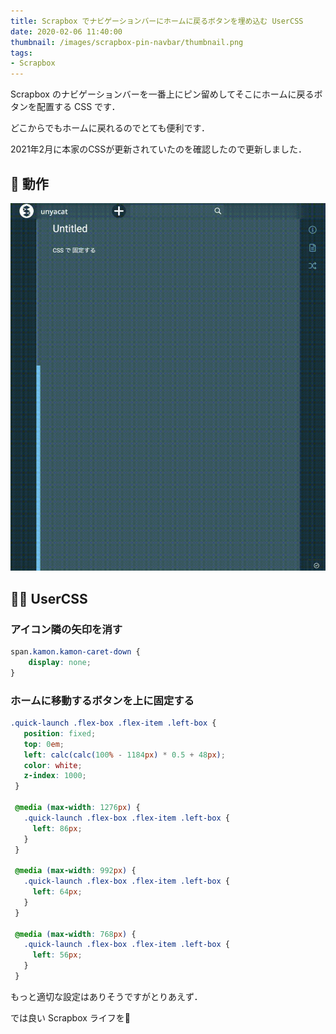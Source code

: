 ```yaml
---
title: Scrapbox でナビゲーションバーにホームに戻るボタンを埋め込む UserCSS
date: 2020-02-06 11:40:00
thumbnail: /images/scrapbox-pin-navbar/thumbnail.png
tags:
- Scrapbox
---
```




Scrapbox のナビゲーションバーを一番上にピン留めしてそこにホームに戻るボタンを配置する CSS です．

どこからでもホームに戻れるのでとても便利です．

2021年2月に本家のCSSが更新されていたのを確認したので更新しました．

<!-- more -->

## 🌸 動作

![](/images/scrapbox-pin-navbar/output.gif)





## 👩‍💻 UserCSS

### アイコン隣の矢印を消す

```CSS
span.kamon.kamon-caret-down {
	display: none;
}
```



### ホームに移動するボタンを上に固定する

```CSS
.quick-launch .flex-box .flex-item .left-box {
   position: fixed;
   top: 0em;
   left: calc(calc(100% - 1184px) * 0.5 + 48px);
   color: white;
   z-index: 1000;
 }

 @media (max-width: 1276px) {
   .quick-launch .flex-box .flex-item .left-box {
     left: 86px;
   }
 }

 @media (max-width: 992px) {
   .quick-launch .flex-box .flex-item .left-box {
     left: 64px;
   }
 }

 @media (max-width: 768px) {
   .quick-launch .flex-box .flex-item .left-box {
     left: 56px;
   }
 }
```

もっと適切な設定はありそうですがとりあえず．

では良い Scrapbox ライフを👋



